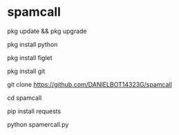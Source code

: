 # spamcall 

pkg update && pkg upgrade
 
pkg install python

pkg install figlet

pkg install git

git clone https://github.com/DANIELBOT14323G/spamcall

cd spamcall

pip install requests

python spamercall.py


